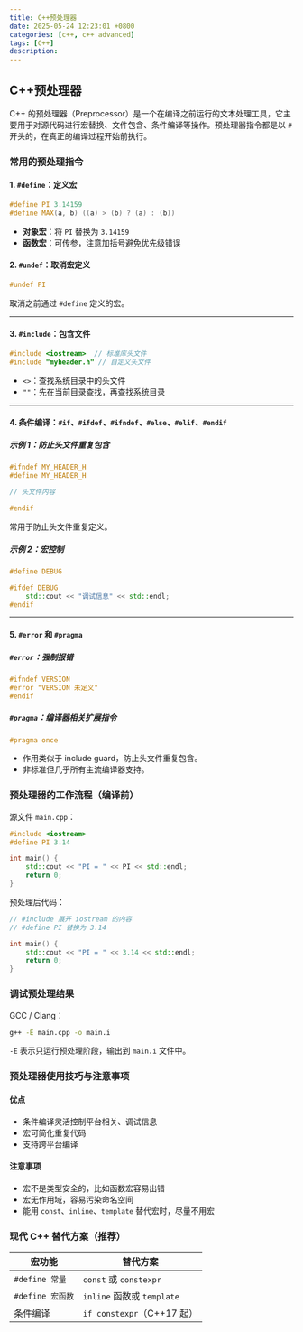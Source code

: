 ```yaml
---
title: C++预处理器
date: 2025-05-24 12:23:01 +0800
categories: [c++, c++ advanced]
tags: [C++]
description: 
---
```

## C++预处理器

C++ 的预处理器（Preprocessor）是一个在编译之前运行的文本处理工具，它主要用于对源代码进行宏替换、文件包含、条件编译等操作。预处理器指令都是以 `#` 开头的，在真正的编译过程开始前执行。

### 常用的预处理指令

#### 1. `#define`：定义宏

```cpp
#define PI 3.14159
#define MAX(a, b) ((a) > (b) ? (a) : (b))
```

- **对象宏**：将 `PI` 替换为 `3.14159`
- **函数宏**：可传参，注意加括号避免优先级错误

#### 2. `#undef`：取消宏定义

```cpp
#undef PI
```

取消之前通过 `#define` 定义的宏。

------

#### 3. `#include`：包含文件

```cpp
#include <iostream>  // 标准库头文件
#include "myheader.h" // 自定义头文件
```

- `<>`：查找系统目录中的头文件
- `""`：先在当前目录查找，再查找系统目录

------

#### 4. 条件编译：`#if`、`#ifdef`、`#ifndef`、`#else`、`#elif`、`#endif`

##### 示例 1：防止头文件重复包含

```cpp
#ifndef MY_HEADER_H
#define MY_HEADER_H

// 头文件内容

#endif
```

常用于防止头文件重复定义。

##### 示例 2：宏控制

```cpp
#define DEBUG

#ifdef DEBUG
    std::cout << "调试信息" << std::endl;
#endif
```

------

#### 5. `#error` 和 `#pragma`

##### `#error`：强制报错

```cpp
#ifndef VERSION
#error "VERSION 未定义"
#endif
```

##### `#pragma`：编译器相关扩展指令

```cpp
#pragma once
```

- 作用类似于 include guard，防止头文件重复包含。
- 非标准但几乎所有主流编译器支持。

### 预处理器的工作流程（编译前）

源文件 `main.cpp`：

```cpp
#include <iostream>
#define PI 3.14

int main() {
    std::cout << "PI = " << PI << std::endl;
    return 0;
}
```

预处理后代码：

```cpp
// #include 展开 iostream 的内容
// #define PI 替换为 3.14

int main() {
    std::cout << "PI = " << 3.14 << std::endl;
    return 0;
}
```

### 调试预处理结果

GCC / Clang：

```bash
g++ -E main.cpp -o main.i
```

`-E` 表示只运行预处理阶段，输出到 `main.i` 文件中。

### 预处理器使用技巧与注意事项

#### 优点

- 条件编译灵活控制平台相关、调试信息
- 宏可简化重复代码
- 支持跨平台编译

#### 注意事项

- 宏不是类型安全的，比如函数宏容易出错
- 宏无作用域，容易污染命名空间
- 能用 `const`、`inline`、`template` 替代宏时，尽量不用宏

### 现代 C++ 替代方案（推荐）

| 宏功能           | 替代方案                   |
| ---------------- | -------------------------- |
| `#define 常量`   | `const` 或 `constexpr`     |
| `#define 宏函数` | `inline` 函数或 `template` |
| 条件编译         | `if constexpr`（C++17 起） |
